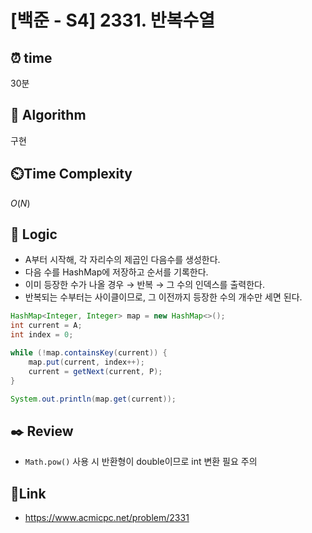 # [백준 - S4] 2331. 반복수열
 
## ⏰  **time**
30분

## :pushpin: **Algorithm**
구현

## ⏲️**Time Complexity**
$O(N)$

## :round_pushpin: **Logic**
- A부터 시작해, 각 자리수의 제곱인 다음수를 생성한다.
- 다음 수를 HashMap에 저장하고 순서를 기록한다.
- 이미 등장한 수가 나올 경우 → 반복 → 그 수의 인덱스를 출력한다.
- 반복되는 수부터는 사이클이므로, 그 이전까지 등장한 수의 개수만 세면 된다.


```java
HashMap<Integer, Integer> map = new HashMap<>();
int current = A;
int index = 0;

while (!map.containsKey(current)) {
	map.put(current, index++);
	current = getNext(current, P);
}

System.out.println(map.get(current));

```

## :black_nib: **Review**
- `Math.pow()` 사용 시 반환형이 double이므로 int 변환 필요 주의


## 📡**Link**
- https://www.acmicpc.net/problem/2331
